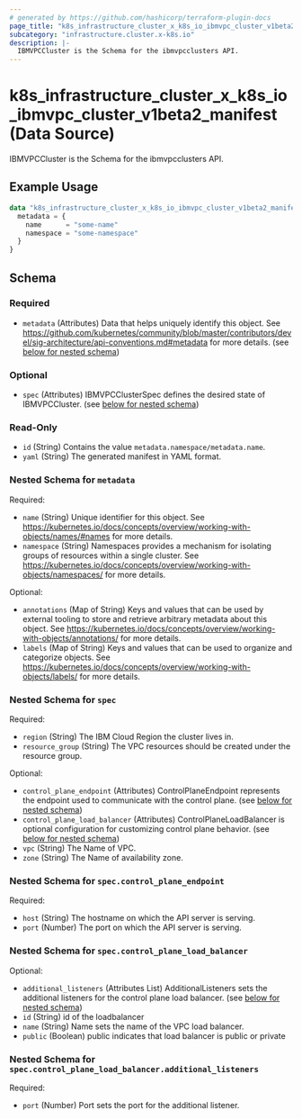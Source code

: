 ```yaml
---
# generated by https://github.com/hashicorp/terraform-plugin-docs
page_title: "k8s_infrastructure_cluster_x_k8s_io_ibmvpc_cluster_v1beta2_manifest Data Source - terraform-provider-k8s"
subcategory: "infrastructure.cluster.x-k8s.io"
description: |-
  IBMVPCCluster is the Schema for the ibmvpcclusters API.
---
```


# k8s_infrastructure_cluster_x_k8s_io_ibmvpc_cluster_v1beta2_manifest (Data Source)

IBMVPCCluster is the Schema for the ibmvpcclusters API.

## Example Usage

```terraform
data "k8s_infrastructure_cluster_x_k8s_io_ibmvpc_cluster_v1beta2_manifest" "example" {
  metadata = {
    name      = "some-name"
    namespace = "some-namespace"
  }
}
```

<!-- schema generated by tfplugindocs -->
## Schema

### Required

- `metadata` (Attributes) Data that helps uniquely identify this object. See https://github.com/kubernetes/community/blob/master/contributors/devel/sig-architecture/api-conventions.md#metadata for more details. (see [below for nested schema](#nestedatt--metadata))

### Optional

- `spec` (Attributes) IBMVPCClusterSpec defines the desired state of IBMVPCCluster. (see [below for nested schema](#nestedatt--spec))

### Read-Only

- `id` (String) Contains the value `metadata.namespace/metadata.name`.
- `yaml` (String) The generated manifest in YAML format.

<a id="nestedatt--metadata"></a>
### Nested Schema for `metadata`

Required:

- `name` (String) Unique identifier for this object. See https://kubernetes.io/docs/concepts/overview/working-with-objects/names/#names for more details.
- `namespace` (String) Namespaces provides a mechanism for isolating groups of resources within a single cluster. See https://kubernetes.io/docs/concepts/overview/working-with-objects/namespaces/ for more details.

Optional:

- `annotations` (Map of String) Keys and values that can be used by external tooling to store and retrieve arbitrary metadata about this object. See https://kubernetes.io/docs/concepts/overview/working-with-objects/annotations/ for more details.
- `labels` (Map of String) Keys and values that can be used to organize and categorize objects. See https://kubernetes.io/docs/concepts/overview/working-with-objects/labels/ for more details.


<a id="nestedatt--spec"></a>
### Nested Schema for `spec`

Required:

- `region` (String) The IBM Cloud Region the cluster lives in.
- `resource_group` (String) The VPC resources should be created under the resource group.

Optional:

- `control_plane_endpoint` (Attributes) ControlPlaneEndpoint represents the endpoint used to communicate with the control plane. (see [below for nested schema](#nestedatt--spec--control_plane_endpoint))
- `control_plane_load_balancer` (Attributes) ControlPlaneLoadBalancer is optional configuration for customizing control plane behavior. (see [below for nested schema](#nestedatt--spec--control_plane_load_balancer))
- `vpc` (String) The Name of VPC.
- `zone` (String) The Name of availability zone.

<a id="nestedatt--spec--control_plane_endpoint"></a>
### Nested Schema for `spec.control_plane_endpoint`

Required:

- `host` (String) The hostname on which the API server is serving.
- `port` (Number) The port on which the API server is serving.


<a id="nestedatt--spec--control_plane_load_balancer"></a>
### Nested Schema for `spec.control_plane_load_balancer`

Optional:

- `additional_listeners` (Attributes List) AdditionalListeners sets the additional listeners for the control plane load balancer. (see [below for nested schema](#nestedatt--spec--control_plane_load_balancer--additional_listeners))
- `id` (String) id of the loadbalancer
- `name` (String) Name sets the name of the VPC load balancer.
- `public` (Boolean) public indicates that load balancer is public or private

<a id="nestedatt--spec--control_plane_load_balancer--additional_listeners"></a>
### Nested Schema for `spec.control_plane_load_balancer.additional_listeners`

Required:

- `port` (Number) Port sets the port for the additional listener.
